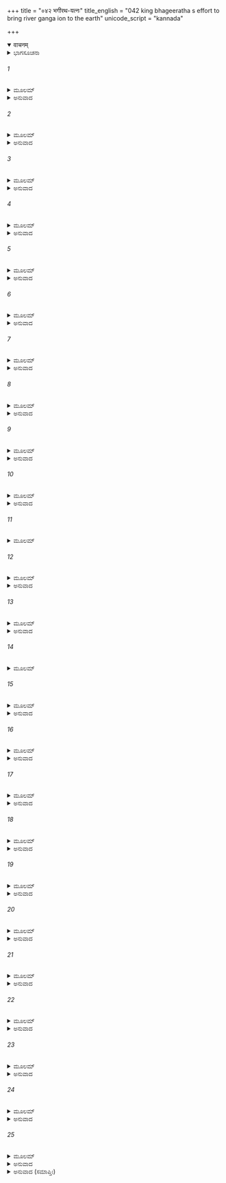 +++
title = "०४२ भगीरथ-यत्नः"
title_english = "042 king bhageeratha s effort to bring river ganga ion to the earth"
unicode_script = "kannada"

+++
<details open><summary>वाचनम्</summary>

<div class="audioEmbed"  caption="श्रीराम-हरिसीताराममूर्ति-घनपाठिभ्यां वचनम्" src="https://archive.org/download/Ramayana-recitation-Sriram-harisItArAmamUrti-Ghanapaati-v2/Kanda_1/Kanda_1_BK-042-Bhagiratha_Yathnaha.mp3"></div>
</details>



<details><summary>ಭಾಗಸೂಚನಾ</summary>

ಗಂಗೆಯನ್ನು ತರುವ ಸಲುವಾಗಿ ಅಂಶುಮಂತನ ಪ್ರಯತ್ನ. ಭಗೀರಥನ ತಪಸ್ಸಿನಿಂದ ಪ್ರಸನ್ನನಾದ ಬ್ರಹ್ಮದೇವರು ವರವನ್ನಿತ್ತು ಗಂಗೆಯನ್ನು ಧರಿಸುವಂತೆ ಈಶ್ವರನನ್ನು ಪ್ರಾರ್ಥಿಸುವಂತೆ ಸಲಹೆಯನ್ನಿತ್ತದು
</details>

###### 1


<details><summary>ಮೂಲಮ್</summary>

ಕಾಲಧರ್ಮಂ ಗತೇ ರಾಮ ಸಗರೇ ಪ್ರಕೃತೀಜನಾಃ ।  
ರಾಜಾನಂ ರೋಚಯಾಮಾಸುರಂಶುಮಂತಂ ಸುಧಾರ್ಮಿಕಮ್ ॥
</details>

<details><summary>ಅನುವಾದ</summary>

ಶ್ರೀರಾಮಾ! ಸಗರನ ಮೃತ್ಯುವಾದಾಗ ಪ್ರಜಾಜನರು ಅಮಾತ್ಯರು ಪರಮಧಾರ್ಮಿಕ ಅಂಶುಮಂತನನ್ನು ರಾಜನನ್ನಾಗಿಸಲು ತಮ್ಮ ಇಚ್ಛೆಯನ್ನು ಪ್ರಕಟಿಸಿದರು.॥1॥
</details>

###### 2


<details><summary>ಮೂಲಮ್</summary>

ಸ ರಾಜಾ ಸುಮಹಾನಾಸೀದಂಶುಮಾನ್ ರಘುನಂದನ ।  
ತಸ್ಯಪುತ್ರೋ ಮಹಾನಾಸೀದ್ ದಿಲೀಪ ಇತಿ ವಿಶ್ರುತಃ ॥
</details>

<details><summary>ಅನುವಾದ</summary>

ರಘುನಂದನ! ಅಂಶುಮಂತನು ಮಹಾ ಪ್ರತಾಪಿ ರಾಜನಾದನು. ಅವನ ಪುತ್ರ ದಿಲೀಪನೂ ಒಬ್ಬ ಮಹಾ ಪುರುಷನಾಗಿದ್ದನು.॥2॥
</details>

###### 3


<details><summary>ಮೂಲಮ್</summary>

ತಸ್ಮೈ ರಾಜ್ಯಂ ಸಮಾದಿಶ್ಯ ದಿಲೀಪೇ ರಘುನಂದನ ।  
ಹಿಮವಚ್ಛಿಖರೇ ರಮ್ಯೇ ತಪಸ್ತೇಪೇ ಸುದಾರುಣಮ್ ॥
</details>

<details><summary>ಅನುವಾದ</summary>

ರಘುಕುಲನಂದನ! ಅಂಶುಮಂತನು ದಿಲೀಪನಿಗೆ ರಾಜ್ಯವನ್ನು ಒಪ್ಪಿಸಿ, ಹಿಮಾಲಯದ ರಮಣಿಯ ಶಿಖರಕ್ಕೆ ಹೋಗಿ ಅತ್ಯಂತ ಕಠೋರ ತಪಸ್ಸು ಮಾಡತೊಡಗಿದನು.॥3॥
</details>

###### 4


<details><summary>ಮೂಲಮ್</summary>

ದ್ವಾತ್ರಿಂಶಚ್ಛತಸಾಹಸ್ರಂ ವರ್ಷಾಣಿ ಸುಮಹಾಯಶಾಃ ।  
ತಪೋವನಗತೋ ರಾಜಾ ಸ್ವರ್ಗಂ ಲೇಭೇ ತಪೋಧನಃ ॥
</details>

<details><summary>ಅನುವಾದ</summary>

ಮಹಾನ್ ಯಶಸ್ವೀ ರಾಜಾ ಅಂಶುಮಂತನು ಆ ತಪೋವನದಲ್ಲಿ ಮೂವತ್ತೆರಡು ಸಾವಿರ ವರ್ಷ ತಪಸ್ಸು ಮಾಡಿದನು. ತಪೋಧನ ಸಂಪನ್ನನಾದ ಆ ನರೇಶನು ಅಲ್ಲೇ ಶರೀರವನ್ನು ತ್ಯಜಿಸಿ ಸ್ವರ್ಗಲೋಕವನ್ನು ಪಡೆದನು.॥4॥
</details>

###### 5


<details><summary>ಮೂಲಮ್</summary>

ದಿಲೀಪಸ್ತು ಮಹಾತೇಜಾಃ ಶ್ರುತ್ವಾ ಪೈತಾಮಹಂ ವಧಮ್  
ದುಃಖೋಪಹತಯಾ ಬುದ್ಧ್ಯಾ ನಿಶ್ಚಯಂ ನಾಧ್ಯಗಚ್ಛತ ॥
</details>

<details><summary>ಅನುವಾದ</summary>

ತನ್ನ ಪಿತಾಮಹರ ವಧೆಯ ವೃತ್ತಾಂತವನ್ನು ಕೇಳಿ ಮಹಾ ತೇಜಸ್ವೀ ದಿಲೀಪನೂ ಬಹಳ ದುಃಖಿತನಾಗಿದ್ದನು. ತನ್ನ ಬುದ್ಧಿಯಿಂದ ಬಹಳ ವಿಚಾರ ಮಾಡಿದ ಬಳಿಕವೂ ಅವನಿಂದ ಯಾವುದೇ ತೀರ್ಮಾನಕ್ಕೆ ಬರಲಾಗಲಿಲ್ಲ.॥5॥
</details>

###### 6


<details><summary>ಮೂಲಮ್</summary>

ಕಥಂ ಗಂಗಾವತರಣಂ ಕಥಂ ತೇಷಾಂ ಜಲಕ್ರಿಯಾ ।  
ತಾರಯೇಯಂ ಕಥಂ ಚೈತಾನಿತಿ ಚಿಂತಾಪರೋಽಭವತ್ ॥
</details>

<details><summary>ಅನುವಾದ</summary>

ಪೃಥ್ವಿಗೆ ಗಂಗೆಯನ್ನು ಹೇಗೆ ತರುವುದು? ಗಂಗಾಜಲದಿಂದ ಅವರಿಗೆ ಹೇಗೆ ತರ್ಪಣ ಕೊಡುವುದು? ಯಾವ ವಿಧದಿಂದ ಆ ಪಿತೃಗಳನ್ನು ನಾನು ಉದ್ಧರಿಸಬಲ್ಲೆನು? ಎಂಬ ಚಿಂತೆಯಲ್ಲೇ ಸದಾ ಅವನು ಮುಳುಗುತ್ತಿದ್ದನು.॥6॥
</details>

###### 7


<details><summary>ಮೂಲಮ್</summary>

ತಸ್ಯ ಚಿಂತಯತೋ ನಿತ್ಯಂ ಧರ್ಮೇಣ ವಿದಿತಾತ್ಮನಃ ।  
ಪುತ್ರೋ ಭಗೀರಥೋ ನಾಮ ಜಜ್ಞೇ ಪರಮಧಾರ್ಮಿಕಃ ॥
</details>

<details><summary>ಅನುವಾದ</summary>

ಪ್ರತಿದಿನ ಇದೇ ಚಿಂತೆಯಲ್ಲಿ ಮುಳುಗಿದ್ದ ದಿಲೀಪರಾಜನಿಗೆ ತನ್ನ ಧರ್ಮಾಚರಣೆಯಿಂದ ವಿಖ್ಯಾತನಾದ ಭಗೀರಥನೆಂಬ ಒಬ್ಬ ಪರಮಧಾರ್ಮಿಕ ಪುತ್ರನು ಹುಟ್ಟಿದನು.॥7॥
</details>

###### 8


<details><summary>ಮೂಲಮ್</summary>

ದಿಲೀಪಸ್ತು ಮಹಾತೇಜಾ ಯಜ್ಞೈರ್ಬಹುಭಿರಿಷ್ಟವಾನ್ ।  
ತ್ರಿಂಶದ್ವರ್ಷಸಹಸ್ರಾಣಿ ರಾಜಾ ರಾಜ್ಯಮಕಾರಯತ್ ॥
</details>

<details><summary>ಅನುವಾದ</summary>

ಮಹಾತೇಜಸ್ವೀ ದಿಲೀಪನು ಬಹಳಷ್ಟು ಯಜ್ಞಗಳನ್ನು ಮಾಡಿ, ಮೂವತ್ತು ಸಾವಿರ ವರ್ಷರಾಜ್ಯವಾಳಿದನು.॥8॥
</details>

###### 9


<details><summary>ಮೂಲಮ್</summary>

ಅಗತ್ವಾ ನಿಶ್ಚಯಂ ರಾಜಾ ತೇಷಾಮುದ್ಧರಣಂ ಪ್ರತಿ ।  
ವ್ಯಾಧಿನಾ ನರಶಾರ್ದೂಲ ಕಾಲಧರ್ಮಮುಪೇಯಿವಾನ್ ॥
</details>

<details><summary>ಅನುವಾದ</summary>

ಪುರುಷಸಿಂಹನೇ! ಆ ಪಿತೃಗಳ ಉದ್ಧಾರದ ವಿಷಯದಲ್ಲಿ ಯಾವುದೇ ನಿಶ್ಚಯಕ್ಕೆ ಬರದೆ ರಾಜಾ ದಿಲೀಪನು ರೋಗಪೀಡಿತನಾಗಿ ಮರಣವನ್ನೈದಿದನು.॥9॥
</details>

###### 10


<details><summary>ಮೂಲಮ್</summary>

ಇಂದ್ರಲೋಕಂ ಗತೋ ರಾಜಾ ಸ್ವಾರ್ಜಿತೇನೈವ ಕರ್ಮಣಾ ।  
ರಾಜ್ಯೇ ಭಗೀರಥಂ ಪುತ್ರಮಭಿಷಿಚ್ಯ ನರರ್ಷಭಃ ॥
</details>

<details><summary>ಅನುವಾದ</summary>

ದಿಲೀಪನು ತನ್ನ ಪುತ್ರ ಭಗೀರಥನಿಗೆ ಪಟ್ಟಕಟ್ಟಿ ತಾನು ಗಳಿಸಿದ ಪುಣ್ಯಕರ್ಮಗಳ ಪ್ರಭಾವದಿಂದ ಇಂದ್ರಲೋಕಕ್ಕೆ ತೆರಳಿದನು.॥10॥
</details>

###### 11


<details><summary>ಮೂಲಮ್</summary>

ಭಗೀರಥಸ್ತು ರಾಜರ್ಷಿರ್ಧಾರ್ಮಿಕೋ ರಘುನಂದನ ।  
ಅನಪತ್ಯೋ ಮಹಾರಾಜಃ ಪ್ರಜಾಕಾಮಃ ಸ ಚ ಪ್ರಜಾಃ ॥
</details>

###### 12


<details><summary>ಮೂಲಮ್</summary>

ಮಂತ್ರಿಷ್ವಾಧಾಯ ತದ್ರಾಜ್ಯಂ ಗಂಗಾವತರಣೇ ರತಃ ।  
ತಪೋ ದೀರ್ಘಂ ಸಮಾತಿಷ್ಠದ್ ಗೋಕರ್ಣೇ ರಘುನಂದನ ॥
</details>

<details><summary>ಅನುವಾದ</summary>

ರಘುನಂದನ! ಧರ್ಮಾತ್ಮಾ ರಾಜರ್ಷಿ ಭಗೀರಥನಿಗೆ ಯಾವುದೇ ಸಂತಾನವಿರಲಿಲ್ಲ. ಅವನು ಸಂತಾನ ಪ್ರಾಪ್ತಿಯನ್ನು ಇಚ್ಛಿಸುತ್ತಿದ್ದರೂ ರಾಜ್ಯ ಮತ್ತು ಪ್ರಜೆಯ ರಕ್ಷಣೆಯ ಭಾರವನ್ನು ಮಂತ್ರಿಗಳಿಗೆ ಒಪ್ಪಿಸಿ ಗಂಗೆಯನ್ನು ಭೂತಳಕ್ಕೆ ತರುವ ಪ್ರಯತ್ನದಲ್ಲಿ ತೊಡಗಿ, ಗೋಕರ್ಣ ತೀರ್ಥದಲ್ಲಿ ಭಾರೀ ತಪಸ್ಸು ಮಾಡತೊಡಗಿದನ.॥11-12॥
</details>

###### 13


<details><summary>ಮೂಲಮ್</summary>

ಊರ್ಧ್ವಬಾಹುಃ ಪಂಚತಪಾ ಮಾಸಾಹಾರೋ ಜಿತೇಂದ್ರಿಯಃ ।  
ತಸ್ಯ ವರ್ಷಸಹಸ್ರಾಣಿ ಘೋರೇ ತಪಸಿ ತಿಷ್ಠತಃ ॥  
ಅತೀತಾನಿ ಮಹಾಬಾಹೋ ತಸ್ಯ ರಾಜ್ಞೋ ಮಹಾತ್ಮನಃ ।
</details>

<details><summary>ಅನುವಾದ</summary>

ಮಹಾಬಾಹುವೇ! ಅವನು ಎರಡೂ ಭುಜಗಳನ್ನು ಮೇಲಕ್ಕೆತ್ತಿ ಪಂಚಾಗ್ನಿ ಸಾಧನೆ ಮಾಡುತ್ತಾ, ಇಂದ್ರಿಯಗಳನ್ನು ಹತೋಟಿಯಲ್ಲಿಟ್ಟುಕೊಂಡು ತಿಂಗಳಲ್ಲಿ ಒಂದೇ ಸಲ ಆಹಾರ ಸ್ವೀಕರಿಸುತ್ತಿದ್ದನು. ಈ ಪ್ರಕಾರ ಘೋರ ತಪಸ್ಸಿನಲ್ಲಿ ತೊಡಗಿರುವ ಭಗೀರಥ ಮಹಾರಾಜನ ಒಂದು ಸಾವಿರ ವರ್ಷಗಳು ಕಳೆದವು.॥13॥
</details>

###### 14


<details><summary>ಮೂಲಮ್</summary>

ಸುಪ್ರೀತೋ ಭಗವಾನ್ ಬ್ರಹ್ಮಾ ಪ್ರಜಾನಾಂ ಪ್ರಭುರೀಶ್ವರಃ ॥
</details>

###### 15


<details><summary>ಮೂಲಮ್</summary>

ತತಃ ಸುರಗಣೈಃ ಸಾರ್ಧುಮುಪಾಗಮ್ಯ ಪಿತಾಮಹಃ ।  
ಭಗೀರಥಂ ಮಹಾತ್ಮಾನಂ ತಪ್ಯಮಾನಮಥಾಬ್ರವೀತ್ ॥
</details>

<details><summary>ಅನುವಾದ</summary>

ಇದರಿಂದ ಪ್ರಜೆಗಳ ಸ್ವಾಮಿ ಭಗವಾನ್ ಬ್ರಹ್ಮದೇವರು ಅವನ ಮೇಲೆ ಪ್ರಸನ್ನರಾಗಿ, ಪಿತಾಮಹ ಬ್ರಹ್ಮನು ದೇವತೆಗಳೊಂದಿಗೆ ಬಂದು ತಪಸ್ಸಿನಲ್ಲಿ ತೊಡಗಿರುವ ಮಹಾತ್ಮಾ ಭಗೀರಥನಲ್ಲಿ ಇಂತೆಂದರು.॥14-15॥
</details>

###### 16


<details><summary>ಮೂಲಮ್</summary>

ಭಗೀರಥ ಮಹಾಭಾಗ ಪ್ರೀತಸ್ತೇಽಹಂ ಜನಾಧಿಪ ।  
ತಪಸಾ ಚ ಸುತಪ್ತೇನ ವರಂ ವರಯ ಸುವ್ರತ ॥
</details>

<details><summary>ಅನುವಾದ</summary>

ಭಗೀರಥ ಮಹಾರಾಜಾ! ನಿನ್ನ ಈ ಉತ್ತಮ ತಪಸ್ಸಿನಿಂದ ನಾನು ಬಹಳ ಪ್ರಸನ್ನನಾಗಿದ್ದೇನೆ. ಶ್ರೇಷ್ಠವ್ರತವನ್ನು ಪಾಲಿಸುವ ಜನಾಧಿಪನೇ! ನೀನು ಯಾವುದಾದರೂ ವರವನ್ನು ಕೇಳು, ಎಂದು ಹೇಳಿದರು.॥16॥
</details>

###### 17


<details><summary>ಮೂಲಮ್</summary>

ತಮುವಾಚ ಮಹಾತೇಜಾಃ ಸರ್ವಲೋಕ ಪಿತಾಮಹಮ್ ।  
ಭಗೀರಥೋ ಮಹಾಭಾಗಃ ಕೃತಾಂಜಲಿಪುಟಃ ಸ್ಥಿತಃ ॥
</details>

<details><summary>ಅನುವಾದ</summary>

ಆಗ ಮಹಾತೇಜಸ್ವೀ! ಮಹಾಬಾಹು ಭಗೀರಥನು ಕೈಮುಗಿದು ಅವನ ಎದುರಿಗೆ ನಿಂತು ಆ ಸರ್ವಲೋಕ ಪಿತಾಮಹ ಬ್ರಹ್ಮದೇವರಲ್ಲಿ ಈ ಪ್ರಕಾರ ನುಡಿದನು.॥17॥
</details>

###### 18


<details><summary>ಮೂಲಮ್</summary>

ಯದಿ ಮೇ ಭಗವನ್ ಪ್ರೀತೋ ಯದ್ಯಸ್ತಿ ತಪಸಃ ಫಲಮ್ ।  
ಸಗರಸ್ಯಾತ್ಮಜಾಃ ಸರ್ವೇ ಮತ್ತಃ ಸಲಿಲಮಾಪ್ನುಯುಃ ॥
</details>

<details><summary>ಅನುವಾದ</summary>

ಭಗವಂತನೇ! ನೀನು ನನ್ನ ಮೇಲೆ ಪ್ರಸನ್ನನಾಗಿದ್ದರೆ, ಈ ತಪಸ್ಸಿಗೆ ಉತ್ತಮ ಫಲವಿದ್ದರೆ, ಸಗರನ ಎಲ್ಲ ಪುತ್ರರಿಗೆ ನನ್ನ ಕೈಯಿಂದ ಗಂಗಾಜಲ ಪ್ರಾಪ್ತವಾಗಲೀ.॥18॥
</details>

###### 19


<details><summary>ಮೂಲಮ್</summary>

ಗಂಗಾಯಾಃ ಸಲಿಲಕ್ಲಿನ್ನೇ ಭಸ್ಮನ್ಯೇಷಾಂ ಮಹಾತ್ಮನಾಮ್ ।  
ಸ್ವರ್ಗಂ ಗಚ್ಛೇಯುರತ್ಯಂತಂ ಸರ್ವೇ ಚ ಪ್ರಪಿತಾಮಹಾಃ ॥
</details>

<details><summary>ಅನುವಾದ</summary>

ಈ ಮಹಾತ್ಮರ ಭಸ್ಮರಾಶಿಯು ಗಂಗಾಜಲದಿಂದ ತೊಳೆದು ಹೋಗಿ ಆ ಎಲ್ಲ ಪಿತಾಮಹರಿಗೆ ಅಕ್ಷಯ ಸ್ವರ್ಗಲೋಕ ಪ್ರಾಪ್ತವಾಗಲಿ.॥19॥
</details>

###### 20


<details><summary>ಮೂಲಮ್</summary>

ದೇವ ಯಾಚೇ ಹ ಸಂತತ್ಯೈ ನಾವಸೀದೇತ್ಕುಲಂ ಚ ನಃ ।  
ಇಕ್ಷ್ವಾಕೂಣಾಂ ಕುಲೇ ದೇವ ಏಷ ಮೇಸ್ತು ವರಃ ಪರಃ ॥
</details>

<details><summary>ಅನುವಾದ</summary>

ದೇವ! ನಾನು ಸಂತತಿಗಾಗಿಯೂ ನಿನ್ನಲ್ಲಿ ಪ್ರಾರ್ಥಿಸುತ್ತಿದ್ದೇನೆ. ನಮ್ಮ ಕುಲಪರಂಪರೆಯು ನಾಶವಾಗದಿರಲಿ. ಭಗವಂತನೇ! ನಾನು ಕೇಳಿದ ಉತ್ತಮ ವರವು ಸಂಪೂರ್ಣ ಇಕ್ವಾಕ್ಷುವಂಶಕ್ಕೆ ಅನ್ವಯವಾಗಬೇಕು.॥20॥
</details>

###### 21


<details><summary>ಮೂಲಮ್</summary>

ಉಕ್ತವಾಕ್ಯಂ ತು ರಾಜಾನಂ ಸರ್ವಲೋಕಪಿತಾಮಹಃ ।  
ಪ್ರತ್ಯುವಾಚ ಶುಭಾಂ ವಾಣೀಂ ಮಧುರಾಂ ಮಧುರಾಕ್ಷರಾಮ್ ॥
</details>

<details><summary>ಅನುವಾದ</summary>

ಭಗೀರಥ ರಾಜನು ಹೀಗೆ ಹೇಳಿದಾಗ ಸರ್ವಲೋಕ ಪಿತಾಮಹ ಬ್ರಹ್ಮದೇವರು ಮಧುರಾಕ್ಷರವುಳ್ಳ ಪರಮ ಶ್ರೇಯಸ್ಕರ ಮಾತನ್ನು ಹೇಳಿದರು.॥21॥
</details>

###### 22


<details><summary>ಮೂಲಮ್</summary>

ಮನೋರಥೋ ಮಹಾನೇಷ ಭಗೀರಥ ಮಹಾರಥ ।  
ಏವಂ ಭವತು ಭದ್ರಂ ತೇ ಇಕ್ಷ್ವಾಕುಕುಲವರ್ಧನ ॥
</details>

<details><summary>ಅನುವಾದ</summary>

ಇಕ್ಷ್ವಾಕು ಕುಲವರ್ಧನ ಮಹಾರಥೀ ಭಗೀರಥನೇ! ನಿನಗೆ ಮಂಗಳವಾಗಲಿ, ನಿನ್ನ ಈ ಮಹಾಮನೋರಥವು ಹೀಗೆಯೇ ಪೂರ್ಣವಾಗಲೀ.॥22॥
</details>

###### 23


<details><summary>ಮೂಲಮ್</summary>

ಇಯಂ ಹೈಮವತೀ ಗಂಗಾ ಜ್ಯೇಷ್ಠಾ ಹಿಮವತಃ ಸುತಾ ।  
ತಾಂ ವೈ ಧಾರಯಿತುಂ ರಾಜನ್ ಹರಸ್ತತ್ರ ನಿಯುಜ್ಯತಾಮ್ ॥
</details>

<details><summary>ಅನುವಾದ</summary>

ರಾಜನೇ! ಇವಳು ಹಿಮಾಲಯದ ಜೇಷ್ಠ ಪುತ್ರಿ ಹೈಮವತಿ ಗಂಗೆಯಾಗಿದ್ದಾಳೆ. ಈಕೆಯನ್ನು ಧರಿಸಿಕೊಳ್ಳಲು ಭಗವಾನ್ ಶಂಕರನನ್ನು ಒಲಿಸಿಕೋ.॥23॥
</details>

###### 24


<details><summary>ಮೂಲಮ್</summary>

ಗಂಗಾಯಾಃ ಪತನಂ ರಾಜನ್ ಪೃಥಿವೀ ನ ಸಹಿಷ್ಯತೀ ।  
ತಾಂ ವೈ ಧಾರಯಿತುಂ ರಾಜನ್ ನಾನ್ಯಂ ಪಶ್ಯಾಮಿ ಶೂಲಿನಃ ॥
</details>

<details><summary>ಅನುವಾದ</summary>

ಮಹಾರಾಜಾ! ಗಂಗೆಯು ಬೀಳುವ ವೇಗ ಈ ಪೃಥ್ವಿಯು ಸಹಿಸಲಾರಳು. ತ್ರಿಶೂಲಧಾರೀ ಭಗವಾನ್ ಶಂಕರನಲ್ಲದೆ ಬೇರೆ ಯಾರೂ ಈಕೆಯನ್ನು ಧರಿಸಬಲ್ಲವರನ್ನು ನಾನು ನೋಡಿಲ್ಲ.॥24॥
</details>

###### 25


<details><summary>ಮೂಲಮ್</summary>

ತಮೇವಮುಕ್ತ್ವಾ ರಾಜಾನಂ ಗಂಗಾಂ ಚಾಭಾಷ್ಯ ಲೋಕಕೃತ್ ।  
ಜಗಾಮ ತ್ರಿದಿವಂ ದೇವೈಃ ಸರ್ವೇ ಸಹ ಮರುದ್ಗಣೈಃ ॥
</details>

<details><summary>ಅನುವಾದ</summary>

ರಾಜನಲ್ಲಿ ಹೀಗೆ ಹೇಳಿ ಲೋಕಸ್ರಷ್ಟಾ ಬ್ರಹ್ಮದೇವರು ಭಗವತೀ ಗಂಗೆಗೂ ಭಗೀರಥನ ಮೇಲೆ ಅನುಗ್ರಹ ಮಾಡುವಂತೆ ತಿಳಿಸಿದರು. ಬಳಿಕ ಸಮಸ್ತ ದೇವತೆಗಳು ಹಾಗೂ ಮರುದ್ಗಣರೊಂದಿಗೆ ತಮ್ಮ ಲೋಕಕ್ಕೆ ತೆರಳಿದರು.॥25॥
</details>

<details><summary>ಅನುವಾದ (ಸಮಾಪ್ತಿಃ)</summary>

ವಾಲ್ಮೀಕಿ ವಿರಚಿತ ಆರ್ಷ ರಾಮಾಯಣ ಆದಿಕಾವ್ಯದ ಬಾಲಕಾಂಡದಲ್ಲಿ ನಲವತ್ತೆರಡನೆಯ ಸರ್ಗ ಪೂರ್ಣವಾಯಿತು.॥42॥
</details>
